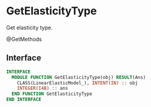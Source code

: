 # GetElasticityType

Get elasticity type.

<span class="badge badge--secondary"> @GetMethods </span>

## Interface

```fortran
INTERFACE
  MODULE FUNCTION GetElasticityType(obj) RESULT(Ans)
    CLASS(LinearElasticModel_), INTENT(IN) :: obj
    INTEGER(I4B) :: ans
  END FUNCTION GetElasticityType
END INTERFACE
```
